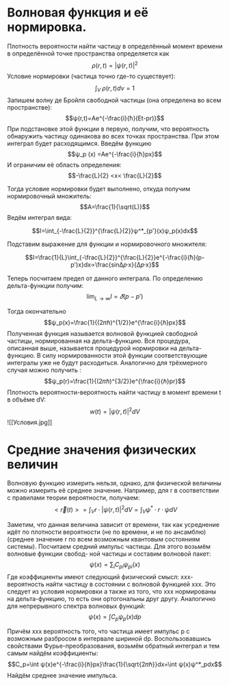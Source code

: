 # Волновая функция и её нормировка.

Плотность вероятности найти частицу в определённый момент времени в определённой точке пространства определяется как
$$ρ(r,t)=|ψ(r,t)|^2$$
 Условие нормировки (частица точно где-то существует): 
 $$\int_V^\ ρ(r,t)dν=1$$
Запишем волну де Бройля свободной частицы (она определена во всем пространстве): 
$$ψ(r,t)=Ae^{-\frac{i}{ħ}(Et-pr)}$$
При подстановке этой функции в первую, получим, что вероятность обнаружить частицу одинакова во всех точках пространства. При этом интеграл будет расходящимся.
Введём функцию 
$$ψ_p (x) =Ae^{-\frac{i}{ħ}px}$$
И ограничим её область определения:
$$-\frac{L}{2} <x< \frac{L}{2}$$

Тогда условие нормировки будет выполнено, откуда получим нормировочный множитель:
$$A=\frac{1}{\sqrt(L)}$$
Ведём интеграл вида: 

$$I=\int_{-\frac{L}{2}}^{\frac{L}{2}}ψ^*_{p'}(x)ψ_p(x)dx$$

Подставим выражение для функции и нормировочного множителя: 

$$I=\frac{1}{L}\int_{-\frac{L}{2}}^{\frac{L}{2}}e^{-\frac{i}{ħ}(p-p')x}dx∝\frac{sin∆𝑝·x}{∆𝑝·x}$$

Теперь посчитаем предел от данного интеграла. По определению дельта-функции получим: 
$$\lim_{L→∞}I=𝛿(p-p')$$

Тогда окончательно $$ψ_p(x)=\frac{1}{(2𝜋ℏ)^{1/2}}e^{\frac{i}{ℏ}px}$$
Полученная функция называется волновой функцией свободной частицы, нормированная на дельта-функцию. Вся процедура, описанная выше, называется процедурой нормировки на дельта-функцию.
В силу нормированности этой функции соответствующие интегралы уже не будут расходиться.
Аналогично для трёхмерного случая можно получить : $$ψ_p(r)=\frac{1}{(2𝜋ℏ)^{3/2}}e^{\frac{i}{ℏ}pr}$$
Плотность вероятности-вероятность найти частицу в момент времени t в объёме dV: $$w(t)=|ψ(r,t)|^2dV$$
![[Условия.jpg]]
# Средние значения физических величин
Волновую функцию измерить нельзя, однако, для физической величины можно измерить её среднее значение.
Например, для r в соответствии с правилами теории вероятности, получаем:
$$<\vec{r}(t)> =\int_V r·|ψ(r,t)|^2dV=\int_Vψ^*·r·ψdV$$

Заметим, что данная величина зависит от времени, так как усреднение идёт по плотности вероятности (не по времени, и не по ансамблю) (среднее значение r по всем возможным квантовым состояниям системы).
Посчитаем средний импульс частицы. Для этого возьмём волновые функции свобод- ной частицы и составим волновой пакет:
$$ψ(x)=\sum_iC_{pi}ψ_{pi}(x)$$
Где коэффициенты имеют следующий физический смысл: ххх- вероятность найти частицу в состоянии с волновой функцией ххх. Это следует из условия нормировки а также из того, что ххх нормированы на дельта-функцию, то есть они ортогональны друг другу.
Аналогично для непрерывного спектра волновых функций:
$$ψ(x)=\int C_pψ_p(x)dp$$

Причём ххх вероятность того, что частица имеет импульс p с возможным разбросом в интервале шириной dp.
Воспользовавшись свойствами Фурье-преобразования, возьмём обратный интеграл и тем самым найдём коэффициенты:
$$C_p=\int ψ(x)e^{-\frac{i}{ℏ}px}\frac{1}{\sqrt{2𝜋ℏ}}dx=\int ψ(x)ψ^*_pdx$$
Найдём среднее значение импульса.